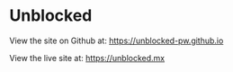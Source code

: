 # Unblocked

View the site on Github at: https://unblocked-pw.github.io

View the live site at: https://unblocked.mx
